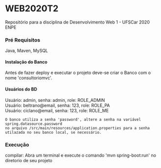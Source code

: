 # WEB2020T2
Repositório para a disciplina de Desenvolvimento Web 1 - UFSCar 2020 ENPE




### Pré Requisitos

Java, Maven, MySQL

#### Instalação do Banco
Antes de fazer deploy e executar o projeto deve-se criar o Banco com o nome 'consultoriomvc'.

#### Usuários do BD
Usuário: admin, senha: admin, role: ROLE_ADMIN   
Usuário: beltrano@email, senha: 123, role: ROLE_PA  
Usuário: ciclano@email, senha: 123, role: ROLE_ME            

```
O banco utiliza a senha 'password', altere a senha na variável spring.datasource.password 
no arquivo /src/main/resources/application.properties para a senha utilazada no seu banco local, se necessário.
```
### Execução
compilar:
  Abra um terminal e execute o comando
  'mvn spring-boot:run' no diretorio de seu projeto


